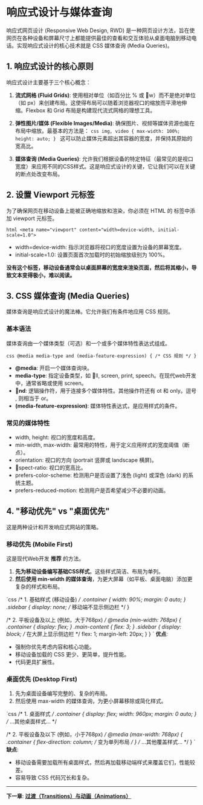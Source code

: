 ﻿# 响应式设计与媒体查询

响应式网页设计 (Responsive Web Design, RWD) 是一种网页设计方法，旨在使网页在各种设备和屏幕尺寸上都能提供最佳的查看和交互体验从桌面电脑到移动电话。实现响应式设计的核心技术就是 CSS 媒体查询 (Media Queries)。

## 1. 响应式设计的核心原则

响应式设计主要基于三个核心概念：

1.  **流式网格 (Fluid Grids)**:
    使用相对单位（如百分比 % 或 w）而不是绝对单位（如 px）来创建布局。这使得布局可以随着浏览器视口的缩放而平滑地伸缩。Flexbox 和 Grid 布局是构建现代流式网格的理想工具。

2.  **弹性图片/媒体 (Flexible Images/Media)**:
    确保图片、视频等媒体资源也能在布局中缩放。最基本的方法是：
    `css
    img, video {
      max-width: 100%;
      height: auto;
    }
    `
    这可以防止媒体元素超出其容器的宽度，并保持其原始的宽高比。

3.  **媒体查询 (Media Queries)**:
    允许我们根据设备的特定特征（最常见的是视口宽度）来应用不同的CSS样式。这是响应式设计的关键，它让我们可以在关键的断点处改变布局。

## 2. 设置 Viewport 元标签

为了确保网页在移动设备上能被正确地缩放和渲染，你必须在 HTML 的 <head> 标签中添加 viewport 元标签。

`html
<meta name="viewport" content="width=device-width, initial-scale=1.0">
`
- width=device-width: 指示浏览器将视口的宽度设置为设备的屏幕宽度。
- initial-scale=1.0: 设置页面首次加载时的初始缩放级别为 100%。

**没有这个标签，移动设备通常会以桌面屏幕的宽度来渲染页面，然后将其缩小，导致文本变得极小，难以阅读。**

## 3. CSS 媒体查询 (Media Queries)

媒体查询是响应式设计的魔法棒。它允许我们有条件地应用 CSS 规则。

### 基本语法

媒体查询由一个媒体类型（可选）和一个或多个媒体特性表达式组成。

`css
@media media-type and (media-feature-expression) {
  /* CSS 规则 */
}
`
- **@media**: 开启一个媒体查询块。
- **media-type**: 指定设备类型，如 ll, screen, print, speech。在现代web开发中，通常省略或使用 screen。
- **nd**: 逻辑操作符，用于连接多个媒体特性。其他操作符还有 
ot 和 only。逗号 , 则相当于 or。
- **(media-feature-expression)**: 媒体特性表达式，是应用样式的条件。

### 常见的媒体特性

- width, height: 视口的宽度和高度。
- min-width, max-width: 最常用的特性，用于定义应用样式的宽度阈值（断点）。
- orientation: 视口的方向 (portrait 竖屏或 landscape 横屏)。
- spect-ratio: 视口的宽高比。
- prefers-color-scheme: 检测用户是否设置了浅色 (light) 或深色 (dark) 的系统主题。
- prefers-reduced-motion: 检测用户是否希望减少不必要的动画。

## 4. "移动优先" vs "桌面优先"

这是两种设计和开发响应式网站的策略。

### 移动优先 (Mobile First)

这是现代Web开发 **推荐** 的方法。
1.  **先为移动设备编写基础CSS样式**。这些样式简洁、布局为单列。
2.  **然后使用 min-width 的媒体查询**，为更大屏幕（如平板、桌面电脑）添加更复杂的样式和布局。

`css
/* 1. 基础样式 (移动设备) */
.container {
  width: 90%;
  margin: 0 auto;
}
.sidebar {
  display: none; /* 移动端不显示侧边栏 */
}

/* 2. 平板设备及以上 (例如，大于768px) */
@media (min-width: 768px) {
  .container {
    display: flex;
  }
  .main-content {
    flex: 3;
  }
  .sidebar {
    display: block; /* 在大屏上显示侧边栏 */
    flex: 1;
    margin-left: 20px;
  }
}
`
**优点**:
- 强制你优先考虑内容和核心功能。
- 移动设备加载的 CSS 更少、更简单，提升性能。
- 代码更具扩展性。

### 桌面优先 (Desktop First)

1.  先为桌面设备编写完整的、复杂的布局。
2.  然后使用 max-width 的媒体查询，为更小屏幕移除或简化样式。

`css
/* 1. 桌面样式 */
.container {
  display: flex;
  width: 960px;
  margin: 0 auto;
}
/* ...其他桌面样式... */

/* 2. 平板设备及以下 (例如，小于768px) */
@media (max-width: 768px) {
  .container {
    flex-direction: column; /* 变为单列布局 */
  }
  /* ...其他覆盖样式... */
}
`
**缺点**:
- 移动设备需要加载所有桌面样式，然后再加载移动端样式来覆盖它们，性能较差。
- 容易导致 CSS 代码冗长和复杂。

---
**下一章**: **[过渡（Transitions）与动画（Animations）](transitions-animations.md)**
